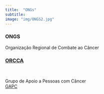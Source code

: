 ```yaml
---
title:  "ONGs"
subtitle:
image: "img/ONGS2.jpg"
---
```

### ONGS 

<div style = "text-align: justify;">

Organização Regional de Combate ao Câncer <br>

<a target = "_blank" href="http://www.orcca.org.br/"><h3 style = "color: #1099e8;">ORCCA</h3></a>
<br>

Grupo de Apoio a Pessoas com Câncer<br>
<a target = "_blank" href="https://www.gapc.org.br/">GAPC</a>

</div>